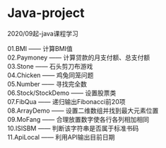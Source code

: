 # Java-project
2020/09起-java课程学习

01.BMI —— 计算BMI值</br>
02.Paymoney —— 计算贷款的月支付额、总支付额</br>
03.Stone —— 石头剪刀布游戏</br>
04.Chicken —— 鸡兔同笼问题</br>
05.Number —— 寻找完全数</br>
06.Stock/StockDemo —— 设置股票类</br>
07.FibQua —— 递归输出Fibonacci前20项</br>
08.ArrayDemo —— 设置二维数组并找到最大元素位置</br>
09.MoFang —— 合理放置数字使各行各列相加相同</br>
10.ISISBM —— 判断该字符串是否属于标准书码</br>
11.ApiLocal —— 利用API输出目前日期</br>
